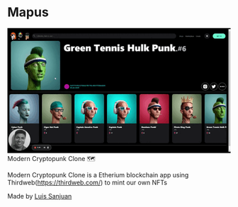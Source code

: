 # Mapus
![Preview](preview.gif.gif)
<br>
Modern Cryptopunk Clone  🗺️

Modern Cryptopunk Clone is a Etherium blockchain app using Thirdweb(https://thirdweb.com/) to mint our own NFTs 

Made by [Luis Sanjuan](https://luiscode92.me/)
